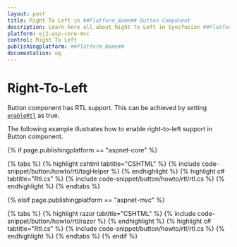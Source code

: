 ```yaml
---
layout: post
title: Right To Left in ##Platform_Name## Button Component
description: Learn here all about Right To Left in Syncfusion ##Platform_Name## Button component and more.
platform: ej2-asp-core-mvc
control: Right To Left
publishingplatform: ##Platform_Name##
documentation: ug
---
```



# Right-To-Left

Button component has RTL support. This can be achieved by setting [`enableRtl`](https://help.syncfusion.com/cr/aspnetcore-js2/Syncfusion.EJ2.Buttons.Button.html#Syncfusion_EJ2_Buttons_Button_EnableRtl) as true.

The following example illustrates how to enable right-to-left support in Button component.

{% if page.publishingplatform == "aspnet-core" %}

{% tabs %}
{% highlight cshtml tabtitle="CSHTML" %}
{% include code-snippet/button/howto/rtl/tagHelper %}
{% endhighlight %}
{% highlight c# tabtitle="Rtl.cs" %}
{% include code-snippet/button/howto/rtl/rtl.cs %}
{% endhighlight %}
{% endtabs %}

{% elsif page.publishingplatform == "aspnet-mvc" %}

{% tabs %}
{% highlight razor tabtitle="CSHTML" %}
{% include code-snippet/button/howto/rtl/razor %}
{% endhighlight %}
{% highlight c# tabtitle="Rtl.cs" %}
{% include code-snippet/button/howto/rtl/rtl.cs %}
{% endhighlight %}
{% endtabs %}
{% endif %}

